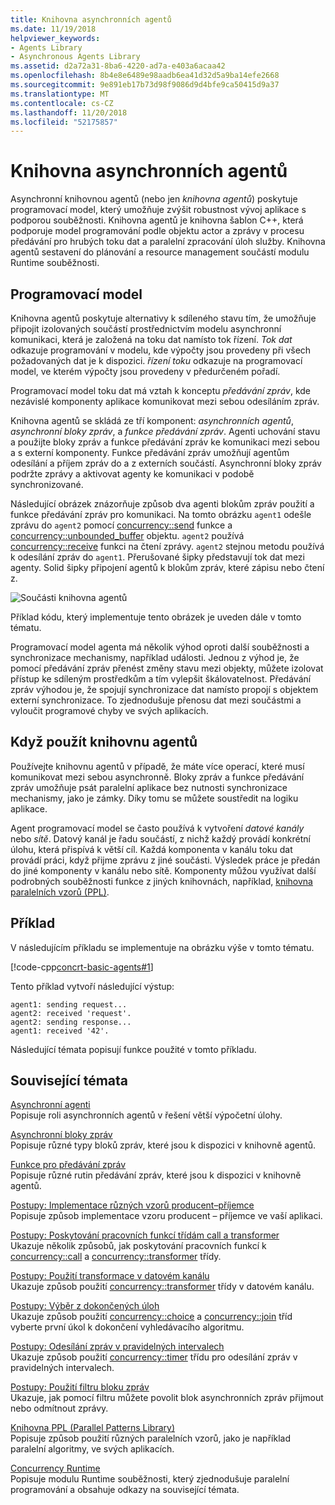 ```yaml
---
title: Knihovna asynchronních agentů
ms.date: 11/19/2018
helpviewer_keywords:
- Agents Library
- Asynchronous Agents Library
ms.assetid: d2a72a31-8ba6-4220-ad7a-e403a6acaa42
ms.openlocfilehash: 8b4e8e6489e98aadb6ea41d32d5a9ba14efe2668
ms.sourcegitcommit: 9e891eb17b73d98f9086d9d4bfe9ca50415d9a37
ms.translationtype: MT
ms.contentlocale: cs-CZ
ms.lasthandoff: 11/20/2018
ms.locfileid: "52175857"
---
```

# <a name="asynchronous-agents-library"></a>Knihovna asynchronních agentů

Asynchronní knihovnou agentů (nebo jen *knihovna agentů*) poskytuje programovací model, který umožňuje zvýšit robustnost vývoj aplikace s podporou souběžnosti. Knihovna agentů je knihovna šablon C++, která podporuje model programování podle objektu actor a zprávy v procesu předávání pro hrubých toku dat a paralelní zpracování úloh služby. Knihovna agentů sestavení do plánování a resource management součástí modulu Runtime souběžnosti.

## <a name="programming-model"></a>Programovací model

Knihovna agentů poskytuje alternativy k sdíleného stavu tím, že umožňuje připojit izolovaných součástí prostřednictvím modelu asynchronní komunikaci, která je založená na toku dat namísto tok řízení. *Tok dat* odkazuje programování v modelu, kde výpočty jsou provedeny při všech požadovaných dat je k dispozici. *řízení toku* odkazuje na programovací model, ve kterém výpočty jsou provedeny v předurčeném pořadí.

Programovací model toku dat má vztah k konceptu *předávání zpráv*, kde nezávislé komponenty aplikace komunikovat mezi sebou odesíláním zpráv.

Knihovna agentů se skládá ze tří komponent: *asynchronních agentů*, *asynchronní bloky zpráv*, a *funkce předávání zpráv*. Agenti uchování stavu a použijte bloky zpráv a funkce předávání zpráv ke komunikaci mezi sebou a s externí komponenty. Funkce předávání zpráv umožňují agentům odesílání a příjem zpráv do a z externích součástí. Asynchronní bloky zpráv podržte zprávy a aktivovat agenty ke komunikaci v podobě synchronizované.

Následující obrázek znázorňuje způsob dva agenti blokům zpráv použití a funkce předávání zpráv pro komunikaci. Na tomto obrázku `agent1` odešle zprávu do `agent2` pomocí [concurrency::send](reference/concurrency-namespace-functions.md#send) funkce a [concurrency::unbounded_buffer](reference/unbounded-buffer-class.md) objektu. `agent2` používá [concurrency::receive](reference/concurrency-namespace-functions.md#receive) funkci na čtení zprávy. `agent2` stejnou metodu používá k odesílání zpráv do `agent1`. Přerušované šipky představují tok dat mezi agenty. Solid šipky připojení agentů k blokům zpráv, které zápisu nebo čtení z.

![Součásti knihovna agentů](../../parallel/concrt/media/agent_librarycomp.png "komponenty knihovna agentů")

Příklad kódu, který implementuje tento obrázek je uveden dále v tomto tématu.

Programovací model agenta má několik výhod oproti další souběžnosti a synchronizace mechanismy, například události. Jednou z výhod je, že pomocí předávání zpráv přenést změny stavu mezi objekty, můžete izolovat přístup ke sdíleným prostředkům a tím vylepšit škálovatelnost. Předávání zpráv výhodou je, že spojují synchronizace dat namísto propojí s objektem externí synchronizace. To zjednodušuje přenosu dat mezi součástmi a vyloučit programové chyby ve svých aplikacích.

## <a name="when-to-use-the-agents-library"></a>Když použít knihovnu agentů

Používejte knihovnu agentů v případě, že máte více operací, které musí komunikovat mezi sebou asynchronně. Bloky zpráv a funkce předávání zpráv umožňuje psát paralelní aplikace bez nutnosti synchronizace mechanismy, jako je zámky. Díky tomu se můžete soustředit na logiku aplikace.

Agent programovací model se často používá k vytvoření *datové kanály* nebo *sítě*. Datový kanál je řadu součástí, z nichž každý provádí konkrétní úlohu, která přispívá k větší cíl. Každá komponenta v kanálu toku dat provádí práci, když přijme zprávu z jiné součásti. Výsledek práce je předán do jiné komponenty v kanálu nebo sítě. Komponenty můžou využívat další podrobných souběžnosti funkce z jiných knihovnách, například, [knihovna paralelních vzorů (PPL)](../../parallel/concrt/parallel-patterns-library-ppl.md).

## <a name="example"></a>Příklad

V následujícím příkladu se implementuje na obrázku výše v tomto tématu.

[!code-cpp[concrt-basic-agents#1](../../parallel/concrt/codesnippet/cpp/asynchronous-agents-library_1.cpp)]

Tento příklad vytvoří následující výstup:

```Output
agent1: sending request...
agent2: received 'request'.
agent2: sending response...
agent1: received '42'.
```

Následující témata popisují funkce použité v tomto příkladu.

## <a name="related-topics"></a>Související témata

[Asynchronní agenti](../../parallel/concrt/asynchronous-agents.md)<br/>
Popisuje roli asynchronních agentů v řešení větší výpočetní úlohy.

[Asynchronní bloky zpráv](../../parallel/concrt/asynchronous-message-blocks.md)<br/>
Popisuje různé typy bloků zpráv, které jsou k dispozici v knihovně agentů.

[Funkce pro předávání zpráv](../../parallel/concrt/message-passing-functions.md)<br/>
Popisuje různé rutin předávání zpráv, které jsou k dispozici v knihovně agentů.

[Postupy: Implementace různých vzorů producent–příjemce](../../parallel/concrt/how-to-implement-various-producer-consumer-patterns.md)<br/>
Popisuje způsob implementace vzoru producent – příjemce ve vaší aplikaci.

[Postupy: Poskytování pracovních funkcí třídám call a transformer](../../parallel/concrt/how-to-provide-work-functions-to-the-call-and-transformer-classes.md)<br/>
Ukazuje několik způsobů, jak poskytování pracovních funkcí k [concurrency::call](../../parallel/concrt/reference/call-class.md) a [concurrency::transformer](../../parallel/concrt/reference/transformer-class.md) třídy.

[Postupy: Použití transformace v datovém kanálu](../../parallel/concrt/how-to-use-transformer-in-a-data-pipeline.md)<br/>
Ukazuje způsob použití [concurrency::transformer](../../parallel/concrt/reference/transformer-class.md) třídy v datovém kanálu.

[Postupy: Výběr z dokončených úloh](../../parallel/concrt/how-to-select-among-completed-tasks.md)<br/>
Ukazuje způsob použití [concurrency::choice](../../parallel/concrt/reference/choice-class.md) a [concurrency::join](../../parallel/concrt/reference/join-class.md) tříd vyberte první úkol k dokončení vyhledávacího algoritmu.

[Postupy: Odesílání zpráv v pravidelných intervalech](../../parallel/concrt/how-to-send-a-message-at-a-regular-interval.md)<br/>
Ukazuje způsob použití [concurrency::timer](../../parallel/concrt/reference/timer-class.md) třídu pro odesílání zpráv v pravidelných intervalech.

[Postupy: Použití filtru bloku zpráv](../../parallel/concrt/how-to-use-a-message-block-filter.md)<br/>
Ukazuje, jak pomocí filtru můžete povolit blok asynchronních zpráv přijmout nebo odmítnout zprávy.

[Knihovna PPL (Parallel Patterns Library)](../../parallel/concrt/parallel-patterns-library-ppl.md)<br/>
Popisuje způsob použití různých paralelních vzorů, jako je například paralelní algoritmy, ve svých aplikacích.

[Concurrency Runtime](../../parallel/concrt/concurrency-runtime.md)<br/>
Popisuje modulu Runtime souběžnosti, který zjednodušuje paralelní programování a obsahuje odkazy na související témata.

